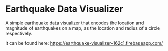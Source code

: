 # Earthquake Data Visualizer
A simple earthquake data visualizer that encodes the location and magnitude of earthquakes on a map, as the location and radius of a circle respectively.

It can be found here: https://earthquake-visualizer-162c1.firebaseapp.com/
